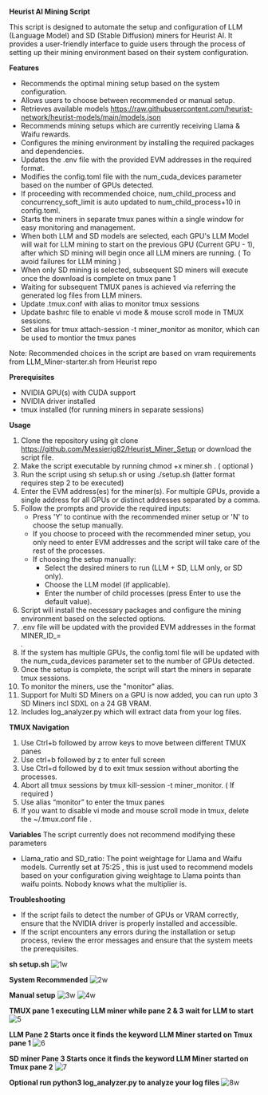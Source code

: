 **Heurist AI Mining Script**

This script is designed to automate the setup and configuration of LLM (Language Model) and SD (Stable Diffusion) miners for Heurist AI. It provides a user-friendly interface to guide users through the process of setting up their mining environment based on their system configuration.

**Features**
* Recommends the optimal mining setup based on the system configuration.
* Allows users to choose between recommended or manual setup.
* Retrieves available models https://raw.githubusercontent.com/heurist-network/heurist-models/main/models.json
* Recommends mining setups which are currently receiving Llama & Waifu rewards.
* Configures the mining environment by installing the required packages and dependencies.
* Updates the .env file with the provided EVM addresses in the required format.
* Modifies the config.toml file with the num_cuda_devices parameter based on the number of GPUs detected.
* If proceeding with recommended choice, num_child_process and concurrency_soft_limit is auto updated to num_child_process+10 in    
  config.toml.
* Starts the miners in separate tmux panes within a single window for easy monitoring and management.
* When both LLM and SD models are selected, each GPU's LLM Model will wait for LLM mining to start on the previous GPU (Current GPU - 1), after which SD mining will begin once all LLM miners are running. ( To avoid failures for LLM mining )
* When only SD mining is selected, subsequent SD miners will execute once the download is complete on tmux pane 1
* Waiting for subsequent TMUX panes is achieved via referring the generated log files from LLM miners.
* Update .tmux.conf with alias to monitor tmux sessions 
* Update bashrc file to enable vi mode & mouse scroll mode in TMUX sessions.
* Set alias for tmux attach-session -t miner_monitor as monitor, which can be used to montior the tmux panes

Note: Recommended choices in the script are based on vram requirements from LLM_Miner-starter.sh from Heurist repo

**Prerequisites**
* NVIDIA GPU(s) with CUDA support
* NVIDIA driver installed
* tmux installed (for running miners in separate sessions)

**Usage**
1. Clone the repository using git clone https://github.com/Messierig82/Heurist_Miner_Setup or download the script file.
2. Make the script executable by running chmod +x miner.sh . ( optional )
3. Run the script using sh setup.sh or using ./setup.sh  (latter format requires step 2 to be executed)
4. Enter the EVM address(es) for the miner(s). For multiple GPUs, provide a single address for all GPUs or distinct addresses separated by a comma.
5. Follow the prompts and provide the required inputs:
    * Press 'Y' to continue with the recommended miner setup or 'N' to choose the setup manually.
    * If you choose to proceed with the recommended miner setup, you only need to enter EVM addresses and the script will take care of 
      the rest of the processes.
    * If choosing the setup manually:
        * Select the desired miners to run (LLM + SD, LLM only, or SD only).
        * Choose the LLM model (if applicable).
        * Enter the number of child processes (press Enter to use the default value).
6. Script will install the necessary packages and configure the mining environment based on the selected options.
7. .env file will be updated with the provided EVM addresses in the format MINER_ID_<index>=<address>.
8. If the system has multiple GPUs, the config.toml file will be updated with the num_cuda_devices parameter set to the number of GPUs detected.
9. Once the setup is complete, the script will start the miners in separate tmux sessions.
10. To monitor the miners, use the "monitor" alias.
11. Support for Multi SD Miners on a GPU is now added, you can run upto 3 SD Miners incl SDXL on a 24 GB VRAM.
12. Includes log_analyzer.py which will extract data from your log files.

**TMUX Navigation**
1. Use Ctrl+b followed by arrow keys to move between different TMUX panes
2. Use ctrl+b followed by z to enter full screen
3. Use Ctrl+d followed by d to exit tmux session without aborting the processes.
4. Abort all tmux sessions by tmux kill-session -t miner_monitor. ( If required )
5. Use alias “monitor” to enter the tmux panes
6. If you want to disable vi mode and mouse scroll mode in tmux, delete the ~/.tmux.conf file .

**Variables**
The script currently does not recommend modifying these parameters
* Llama_ratio and SD_ratio: The point weightage for Llama and Waifu models. Currently set at 75:25 , this is just used to recommend models based on your configuration giving weightage to Llama points than waifu points. Nobody knows what the multiplier is.

**Troubleshooting**
* If the script fails to detect the number of GPUs or VRAM correctly, ensure that the NVIDIA driver is properly installed and accessible.
* If the script encounters any errors during the installation or setup process, review the error messages and ensure that the system meets the prerequisites.

**sh setup.sh**
![1w](https://github.com/Messierig82/Heurist_Miner_Setup/assets/106718401/23a7c119-48f4-45e8-be21-90c5c7db9a60)

**System Recommended**
![2w](https://github.com/Messierig82/Heurist_Miner_Setup/assets/106718401/a65bd637-6ed2-41b3-91b6-9f63aa943c48)

**Manual setup**
![3w](https://github.com/Messierig82/Heurist_Miner_Setup/assets/106718401/c2e231a9-f9bd-4b4c-b1c8-a3594a660568)
![4w](https://github.com/Messierig82/Heurist_Miner_Setup/assets/106718401/9a420a49-bf20-4653-b5e9-d477032e3798)

**TMUX pane 1 executing LLM miner while pane 2 & 3 wait for LLM to start**
![5](https://github.com/Messierig82/Heurist_Miner_Setup/assets/106718401/d2d85237-bb87-4712-9792-22c7bee19d79)

**LLM Pane 2 Starts once it finds the keyword LLM Miner started on Tmux pane 1**
![6](https://github.com/Messierig82/Heurist_Miner_Setup/assets/106718401/49ddcb0b-8b57-4c5a-a620-c7e916a3f849)

**SD miner Pane 3 Starts once it finds the keyword LLM Miner started on Tmux pane 2**
![7](https://github.com/Messierig82/Heurist_Miner_Setup/assets/106718401/18102a74-0a8b-47cd-8250-99918302189a)

**Optional run python3 log_analyzer.py to analyze your log files**
![8w](https://github.com/Messierig82/Heurist_Miner_Setup/assets/106718401/0e80957e-db57-47cb-89cd-50177ab749a9)





